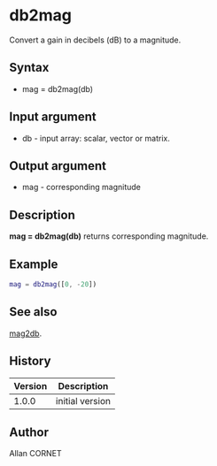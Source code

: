 # db2mag

Convert a gain in decibels (dB) to a magnitude.

## Syntax

- mag = db2mag(db)

## Input argument

- db - input array: scalar, vector or matrix.

## Output argument

- mag - corresponding magnitude

## Description

  <p><b>mag = db2mag(db)</b> returns corresponding magnitude.</p>

## Example

```matlab
mag = db2mag([0, -20])
```

## See also

[mag2db](mag2db.md).

## History

| Version | Description     |
| ------- | --------------- |
| 1.0.0   | initial version |

## Author

Allan CORNET
